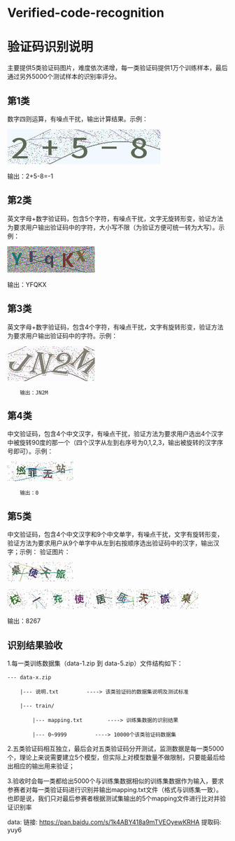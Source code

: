 # Verified-code-recognition

# 验证码识别说明

主要提供5类验证码图片，难度依次递增，每一类验证码提供1万个训练样本，最后通过另外5000个测试样本的识别率评分。

## 第1类

数字四则运算，有噪点干扰，输出计算结果。示例：

![](./img/1.png)

输出：2+5-8=-1

## 第2类

英文字母+数字验证码，包含5个字符，有噪点干扰，文字无旋转形变，验证方法为要求用户输出验证码中的字符，大小写不限（为验证方便可统一转为大写）。示例：

![](./img/2.png)

输出：YFQKX

## 第3类

英文字母+数字验证码，包含4个字符，有噪点干扰，文字有旋转形变，验证方法为要求用户输出验证码中的字符。示例：

![](./img/3.png)

		输出：JN2M
## 第4类

中文验证码，包含4个中文汉字，有噪点干扰，验证方法为要求用户选出4个汉字中被旋转90度的那一个（四个汉字从左到右序号为0,1,2,3，输出被旋转的汉字序号即可）。示例：

![](./img/4.png)

		输出：0
## 第5类

中文验证码，包含4个中文汉字和9个中文单字，有噪点干扰，文字有旋转形变，验证方法为要求用户从9个单字中从左到右按顺序选出验证码中的汉字，输出汉字；示例：
验证图片：

![](./img/5.png)

![](./img/6.png)
![](./img/7.png)
![](./img/8.png)
![](./img/9.png)
![](./img/10.png)
![](./img/11.png)
![](./img/12.png)
![](./img/13.png)
![](./img/14.png)

输出：8267


## 识别结果验收


1.每一类训练数据集（data-1.zip 到 data-5.zip）文件结构如下：

	--- data-x.zip

		|--- 说明.txt			----> 该类验证码的数据集说明及测试标准

		|--- train/

			|--- mapping.txt		----> 训练集数据的识别结果

			|--- 0~9999			----> 10000个该类验证码数据集

2.五类验证码相互独立，最后会对五类验证码分开测试，监测数据是每一类5000个，理论上来说需要建立5个模型，但实际上对模型数量不做限制，只要能最后给出相应的输出用来验证；

3.验收时会每一类都给出5000个与训练集数据相似的训练集数据作为输入，要求参赛者对每一类验证码进行识别并输出mapping.txt文件（格式与训练集一致）。也即是说，我们只对最后参赛者根据测试集输出的5个mapping文件进行比对并验证识别率


data: 链接: https://pan.baidu.com/s/1k4ABY418a9mTVEOyewKRHA 提取码: yuy6 




